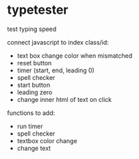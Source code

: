 # typetester
test typing speed

connect javascript to index class/id:
-  text box change color when mismatched
-  reset button
-  timer (start, end, leading 0) 
-  spell checker
-  start button
-  leading zero
-  change inner html of text on click

functions to add:
- run timer
- spell checker
- textbox color change
- change text 
